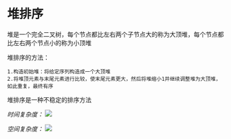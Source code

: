 # 堆排序

堆是一个完全二叉树，每个节点都比左右两个子节点大的称为大顶堆，每个节点都比左右两个节点小的称为小顶堆

堆排序的方法：

    1.构造初始堆：将给定序列构造成一个大顶堆
    2.将堆顶元素与末尾元素进行比较，使末尾元素更大，然后将堆缩小1并继续调整堆为大顶堆，如此重复，最终有序



堆排序是一种不稳定的排序方法



*时间复杂度：* ![](http://latex.codecogs.com/gif.latex?O({n}\lg{n}))

*空间复杂度：* ![](http://latex.codecogs.com/gif.latex?O(\\lg{n}))
